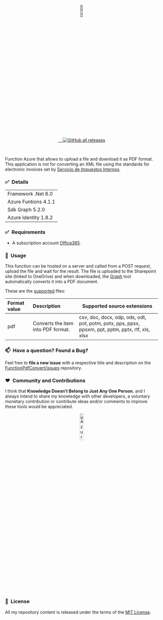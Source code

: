 ﻿<br />
<p align="center">
  <a href="" target="_blank">
    <img width="10%" src="https://symbols.getvecta.com/stencil_28/38_functions.09b75fbe38.svg" alt="Azure Function">
  </a>
</p>
<br />
<p align="center">
  <a href="LICENSE.txt" target="_blank">
    <img src="https://img.shields.io/badge/License-MIT-yellow.svg" alt="">
  </a>
  <a href="https://github.com/sergiokml/FunctionPdfConvert/releases" target="_blank">
    <img src="https://img.shields.io/github/tag/sergiokml/FunctionPdfConvert.svg" alt="">
  </a>
  <a href="https://github.com/sergiokml/" target="_blank">
    <img src="https://img.shields.io/github/commit-activity/y/sergiokml/FunctionPdfConvert.svg" alt="">
  </a>
  <a href="https://github.com/sergiokml/FunctionPdfConvert/contributors" target="_blank">
    <img src="https://img.shields.io/github/contributors-anon/sergiokml/FunctionPdfConvert.svg" alt="">
  </a>
  <a href="https://github.com/sergiokml/FunctionPdfConvert/releases" target="_blank">
    <img alt="GitHub all releases" src="https://img.shields.io/github/downloads/sergiokml/FunctionPdfConvert/total">
  </a> 
</p>
<br />

Function Azure that allows to upload a file and download it as PDF format.
This application is not for converting an XML file using the standards for electronic invoices set by [Servicio de Impuestos Internos](https://www.sii.cl/).

### ✅&nbsp; Details

<table>
  <thead>
  </thead>
  <tbody>
    <tr>    
      <td style="text-align: left;">Framework .Net 6.0</td>      
    </tr>    
    <tr>   
      <td style="text-align: left;">Azure Funtions 4.1.1</td>      
    </tr>
    <tr>   
      <td style="text-align: left;">Sdk Graph 5.2.0</td>      
    </tr>
    <tr>   
      <td style="text-align: left;">Azure Identity 1.8.2</td>      
    </tr>
  </tbody>
</table>


### ✅&nbsp; Requirements

+ A subscription account [Office365](https://developer.microsoft.com/en-us/microsoft-365/dev-program).

### 🚀&nbsp; Usage

This function can be hosted on a server and called from a POST request, upload the file and wait for the result. The file is uploaded to the Sharepoint site (linked to OneDrive) and when downloaded, the [Graph](https://learn.microsoft.com/en-us/graph/overview) tool automatically converts it into a PDF document. 

These are the [supported](https://learn.microsoft.com/en-us/graph/api/driveitem-get-content-format?view=graph-rest-1.0&tabs=http#format-options) files:

<table>
  <thead>
    <tr>
      <th style="text-align: left;">Format value</th>
      <th style="text-align: left;">Description</th>
      <th>Supported source extensions</th>
    </tr>
  </thead>
  <tbody>
    <tr>
      <td style="text-align: left;">pdf</td>
      <td style="text-align: left;">Converts the item into PDF format.</td>
      <td>csv, doc, docx, odp, ods, odt, pot, potm, potx, pps, ppsx, ppsxm, ppt, pptm, pptx, rtf, xls, xlsx</td>
    </tr>
  </tbody>
</table>

### 📫&nbsp; Have a question? Found a Bug? 

Feel free to **file a new issue** with a respective title and description on the [FunctionPdfConvert/issues](https://github.com/sergiokml/FunctionPdfConvert/issues) repository.

### ❤️&nbsp; Community and Contributions

I think that **Knowledge Doesn’t Belong to Just Any One Person**, and I always intend to share my knowledge with other developers, a voluntary monetary contribution or contribute ideas and/or comments to improve these tools would be appreciated.

<p align="center">
    <a href="https://www.paypal.com/donate/?hosted_button_id=PTKX9BNY96SNJ" target="_blank">
        <img width="15%" src="https://img.shields.io/badge/PayPal-00457C?style=for-the-badge&logo=paypal&logoColor=white" alt="Azure Function">
    </a>
</p>


### 📘&nbsp; License

All my repository content is released under the terms of the [MIT License](LICENSE.txt).